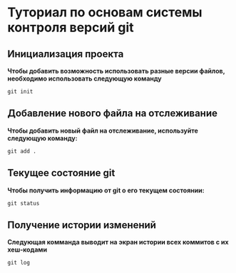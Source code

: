 # Туториал по основам системы контроля версий git

## Инициализация проекта
**Чтобы добавить возможность использовать разные версии файлов,
необходимо использовать следующую команду**

```fix
git init
```
## Добавление нового файла на отслеживание
**Чтобы добавить новый файл на отслеживание,
используйте следующую команду:**

```fix
git add .
```
## Текущее состояние git
**Чтобы получить информацию от git о его текущем состоянии:**

```fix
git status
```
## Получение истории изменений
**Следующая комманда выводит на экран истории всех коммитов с их хеш-кодами**

```fix
git log
```

